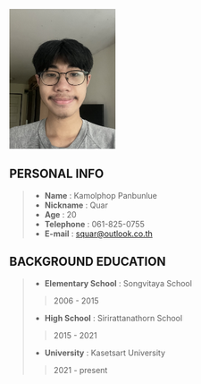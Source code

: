 <img src="https://raw.githubusercontent.com/L3b1-qw/6530250301.github.io/main/IMG_2876%20(1).jpg" 
     alt="Person" style="height: 250px; width: 190px;" />

## **PERSONAL INFO**
> - **Name** : Kamolphop Panbunlue
> - **Nickname** : Quar
> - **Age** : 20
> - **Telephone** : 061-825-0755
> - **E-mail** : squar@outlook.co.th

## **BACKGROUND EDUCATION**
> - **Elementary School** : Songvitaya School
>> 2006 - 2015
> - **High School** : Sirirattanathorn School
>> 2015 - 2021
> - **University** : Kasetsart University
>> 2021 - present



